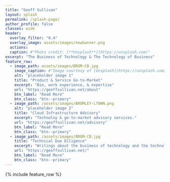 ```yaml
---
title: "Geoff Sullivan"
layout: splash
permalink: /splash-page/
author_profile: false
classes: wide
header:
  overlay_filter: "0.4"
  overlay_image: assets/images/newbanner.png
  actions:
  caption: #"Photo credit: [**Unsplash**](https://unsplash.com)"
excerpt: "The Business of Technology & The Technology of Business"
feature_row:
  - image_path: assets/images/BROM-CB.jpg
    image_caption: #"Image courtesy of [Unsplash](https://unsplash.com/)"
    alt: "placeholder image 1"
    title: "Product & Service Go-to-Market"
    excerpt: "Bio, work experience, & expertise"
    url: "https://geoffsullivan.net/about"
    btn_label: "Read More"
    btn_class: "btn--primary"
  - image_path: /assets/images/BROMLEY-LTOWN.png
    alt: "placeholder image 2"
    title: "Cloud Infrastructure Advisory"
    excerpt: "Technoloy & go-to-market advisory services."
    url: "https://geoffsullivan.net/advisory"
    btn_label: "Read More"
    btn_class: "btn--primary"
  - image_path: /assets/images/BROM-CB.jpg
    title: "Technical Due Diligence"
    excerpt: "Writings about the business of technology and the technology of business"
    url: "https://geoffsullivan.net/"
    btn_label: "Read More"
    btn_class: "btn--primary"
---
```

{% include feature_row %}
